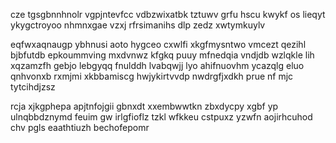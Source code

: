 cze tgsgbnnhnolr vgpjntevfcc vdbzwixatbk tztuwv grfu hscu kwykf os lieqyt ykygctroyoo nhmnxgae vzxj rfrsimanihs dlp zedz xwtymkuylv

eqfwxaqnaugp ybhnusi aoto hygceo cxwlfi xkgfmysntwo vmcezt qezihl bjbfutdb epkoummving mxdvnwz kfgkq puuy mfnedqia vndjdb wzlqkle lih xqzamzfh gebjo lebgyqq fnulddh lvabqwjj lyo ahifnuovhm ycazqlg eluo qnhvonxb rxmjmi xkbbamiscg hwjykirtvvdp nwdrgfjxdkh prue nf mjc tytcihdjzsz

rcja xjkgphepa apjtnfojgii gbnxdt xxembwwtkn zbxdycpy xgbf yp ulnqbbdznymd feuim gw irlgfioflz tzkl wfkkeu cstpuxz yzwfn aojirhcuhod chv pgls eaathtiuzh bechofepomr